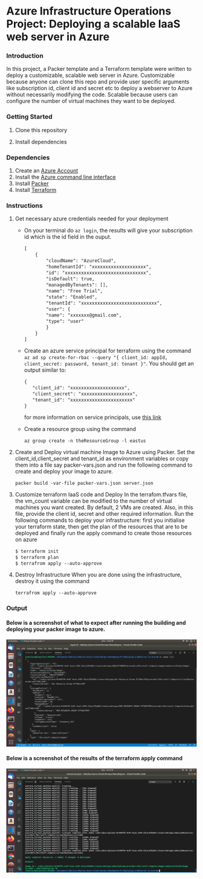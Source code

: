 # Azure Infrastructure Operations Project: Deploying a scalable IaaS web server in Azure

### Introduction
In this project, a Packer template and a Terraform template were written to deploy a customizable, scalable web server in Azure. 
Customizable because anyone can clone this repo and provide user specific arguments like subscription id, client id and secret etc to deploy a webserver to Azure without necessarily modifying the code. 
Scalable because users can configure the number of virtual machines they want to be deployed.

### Getting Started
1. Clone this repository

2. Install dependencies

### Dependencies
1. Create an [Azure Account](https://portal.azure.com) 
2. Install the [Azure command line interface](https://docs.microsoft.com/en-us/cli/azure/install-azure-cli?view=azure-cli-latest)
3. Install [Packer](https://www.packer.io/downloads)
4. Install [Terraform](https://www.terraform.io/downloads.html)

### Instructions
1. Get necessary azure credentials needed for your deployment
    - On your terminal do `az login`, the results will give your subscription id which is the id field in the ouput.
        ```
        [
            {
                "cloudName": "AzureCloud",
                "homeTenantId": "xxxxxxxxxxxxxxxxxxxx",
                "id": "xxxxxxxxxxxxxxxxxxxxxxxxxxxxxx",
                "isDefault": true,
                "managedByTenants": [],
                "name": "Free Trial",
                "state": "Enabled",
                "tenantId": "xxxxxxxxxxxxxxxxxxxxxxxxxxxx",
                "user": {
                "name": "xxxxxxx@gmail.com",
                "type": "user"
                }
            }
        ]

        ```
    - Create an azure service principal for terraform using the command 
        ` az ad sp create-for-rbac --query "{ client_id: appId, client_secret: password, tenant_id: tenant }"`. You should get an output similar to:
         ```
        {
            "client_id": "xxxxxxxxxxxxxxxxxxxx",
            "client_secret": "xxxxxxxxxxxxxxxxxxx",
            "tenant_id": "xxxxxxxxxxxxxxxxxxxxxxx"
        }

        ```
        for more information on service principals, use [this link](https://www.terraform.io/docs/providers/azurerm/guides/service_principal_client_secret.html)

    - Create a resource group using the command
        ```
        az group create -n theResourceGroup -l eastus

        ```
 2. Create and Deploy virtual machine Image to Azure using Packer.
    Set the client_id,client_secret and tenant_id as environment variables or copy them into a file say packer-vars.json and run the following command to create and deploy your image to azure.
    
        packer build -var-file packer-vars.json server.json
        
 3. Customize terraform IaaS code and Deploy
    In the terrafom.tfvars file, the vm_count variable can be modified to the number of virtual machines you want created. By default, 2 VMs are created.
    Also, in this file, provide the client id, secret and other required information.
    Run the following commands to deploy your infrastructure:
    first you initialise your terraform state, then get the plan of the resources that are to be deployed and finally run the apply command to create those resources on azure
       
        $ terraform init
        $ terraform plan 
        $ terrafrom apply --auto-approve
        
 4. Destroy Infrastructure
    When you are done using the infrastructure, destroy it using the command
      
        terrafrom apply --auto-approve
       
    
### Output
#### Below is a screenshot of what to expect after running the building and deploying your packer image to azure.
![alt packer image in azure](https://github.com/ivan-claire/Udacity-Azure-Cloud-Devops-Nanodegree/blob/master/P1-Deploying-a-Webserver-in-Azure/ScreenShots/02PackerImageinAzure.png)

#### Below is a screenshot of the results of the terraform apply command
![alt resources provisioned](https://github.com/ivan-claire/Udacity-Azure-Cloud-Devops-Nanodegree/blob/master/P1-Deploying-a-Webserver-in-Azure/ScreenShots/04TerraformApplyDone.png)

